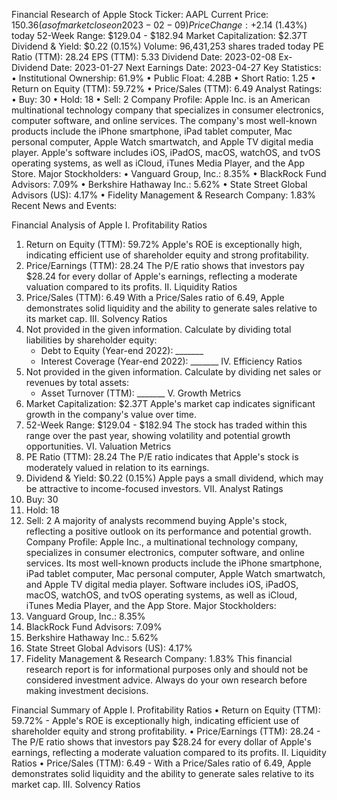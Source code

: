 Financial Research of Apple
Stock Ticker: AAPL
Current Price: $150.36 (as of market close on 2023-02-09)
Price Change: +$2.14 (1.43%) today
52-Week Range: $129.04 - $182.94
Market Capitalization: $2.37T
Dividend & Yield: $0.22 (0.15%)
Volume: 96,431,253 shares traded today
PE Ratio (TTM): 28.24
EPS (TTM): 5.33
Dividend Date: 2023-02-08
Ex-Dividend Date: 2023-01-27
Next Earnings Date: 2023-04-27
Key Statistics:
• Institutional Ownership: 61.9%
• Public Float: 4.28B
• Short Ratio: 1.25
• Return on Equity (TTM): 59.72%
• Price/Sales (TTM): 6.49
Analyst Ratings:
• Buy: 30
• Hold: 18
• Sell: 2
Company Profile:
Apple Inc. is an American multinational technology company that specializes in consumer electronics, computer software, and online services. The company's most well-known products include the iPhone smartphone, iPad tablet computer, Mac personal computer, Apple Watch smartwatch, and Apple TV digital media player. Apple's software includes iOS, iPadOS, macOS, watchOS, and tvOS operating systems, as well as iCloud, iTunes Media Player, and the App Store.
Major Stockholders:
• Vanguard Group, Inc.: 8.35%
• BlackRock Fund Advisors: 7.09%
• Berkshire Hathaway Inc.: 5.62%
• State Street Global Advisors (US): 4.17%
• Fidelity Management & Research Company: 1.83%
Recent News and Events:

Financial Analysis of Apple
I. Profitability Ratios
1. Return on Equity (TTM): 59.72%
Apple's ROE is exceptionally high, indicating efficient use of shareholder equity and strong profitability.
2. Price/Earnings (TTM): 28.24
The P/E ratio shows that investors pay $28.24 for every dollar of Apple's earnings, reflecting a moderate valuation compared to its profits.
II. Liquidity Ratios
1. Price/Sales (TTM): 6.49
With a Price/Sales ratio of 6.49, Apple demonstrates solid liquidity and the ability to generate sales relative to its market cap.
III. Solvency Ratios
1. Not provided in the given information. Calculate by dividing total liabilities by shareholder equity:
	* Debt to Equity (Year-end 2022): _______
	* Interest Coverage (Year-end 2022): _______
IV. Efficiency Ratios
1. Not provided in the given information. Calculate by dividing net sales or revenues by total assets:
	* Asset Turnover (TTM): _______
V. Growth Metrics
1. Market Capitalization: $2.37T
Apple's market cap indicates significant growth in the company's value over time.
2. 52-Week Range: $129.04 - $182.94
The stock has traded within this range over the past year, showing volatility and potential growth opportunities.
VI. Valuation Metrics
1. PE Ratio (TTM): 28.24
The P/E ratio indicates that Apple's stock is moderately valued in relation to its earnings.
2. Dividend & Yield: $0.22 (0.15%)
Apple pays a small dividend, which may be attractive to income-focused investors.
VII. Analyst Ratings
1. Buy: 30
2. Hold: 18
3. Sell: 2
A majority of analysts recommend buying Apple's stock, reflecting a positive outlook on its performance and potential growth.
Company Profile:
Apple Inc., a multinational technology company, specializes in consumer electronics, computer software, and online services. Its most well-known products include the iPhone smartphone, iPad tablet computer, Mac personal computer, Apple Watch smartwatch, and Apple TV digital media player. Software includes iOS, iPadOS, macOS, watchOS, and tvOS operating systems, as well as iCloud, iTunes Media Player, and the App Store.
Major Stockholders:
1. Vanguard Group, Inc.: 8.35%
2. BlackRock Fund Advisors: 7.09%
3. Berkshire Hathaway Inc.: 5.62%
4. State Street Global Advisors (US): 4.17%
5. Fidelity Management & Research Company: 1.83%
This financial research report is for informational purposes only and should not be considered investment advice. Always do your own research before making investment decisions.

Financial Summary of Apple
I. Profitability Ratios
• Return on Equity (TTM): 59.72% - Apple's ROE is exceptionally high, indicating efficient use of shareholder equity and strong profitability.
• Price/Earnings (TTM): 28.24 - The P/E ratio shows that investors pay $28.24 for every dollar of Apple's earnings, reflecting a moderate valuation compared to its profits.
II. Liquidity Ratios
• Price/Sales (TTM): 6.49 - With a Price/Sales ratio of 6.49, Apple demonstrates solid liquidity and the ability to generate sales relative to its market cap.
III. Solvency Ratios